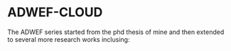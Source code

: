 # ADWEF-CLOUD
The ADWEF series started from the phd thesis of mine and then extended to several more research works inclusing: 
